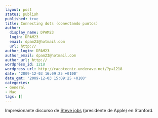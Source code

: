 ```yaml
---
layout: post
status: publish
published: true
title: Connecting dots (conectando puntos)
author:
  display_name: DPAM23
  login: DPAM23
  email: dpam23@hotmail.com
  url: http://
author_login: DPAM23
author_email: dpam23@hotmail.com
author_url: http://
wordpress_id: 1218
wordpress_url: http://racotecnic.underave.net/?p=1218
date: '2009-12-03 16:09:25 +0100'
date_gmt: '2009-12-03 15:09:25 +0100'
categories:
- General
- Mac
tags: []
---
```


Impresionante discurso de <a rel="nofollow" href="http://es.wikipedia.org/wiki/Steve_Jobs" target="_blank">Steve jobs</a> (presidente de Apple) en Stanford.

<object classid="clsid:d27cdb6e-ae6d-11cf-96b8-444553540000" width="480" height="385" codebase="http://download.macromedia.com/pub/shockwave/cabs/flash/swflash.cab#version=6,0,40,0">



<embed type="application/x-shockwave-flash" width="480" height="385" src="http://www.youtube.com/v/6zlHAiddNUY&amp;hl=en_US&amp;fs=1&amp;" allowscriptaccess="always" allowfullscreen="true"></embed></object>
